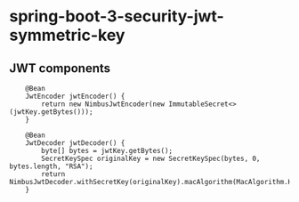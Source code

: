 # spring-boot-3-security-jwt-symmetric-key



## JWT components
```
	@Bean
	JwtEncoder jwtEncoder() {
		return new NimbusJwtEncoder(new ImmutableSecret<>(jwtKey.getBytes()));
	}

	@Bean
	JwtDecoder jwtDecoder() {
		byte[] bytes = jwtKey.getBytes();
		SecretKeySpec originalKey = new SecretKeySpec(bytes, 0, bytes.length, "RSA");
		return NimbusJwtDecoder.withSecretKey(originalKey).macAlgorithm(MacAlgorithm.HS512).build();
	}
	


```